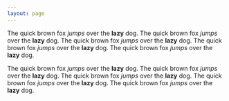 ```yaml
---
layout: page
---
```

The quick brown fox _jumps_ over the __lazy__ dog.
The quick brown fox _jumps_ over the __lazy__ dog.
The quick brown fox _jumps_ over the __lazy__ dog.
The quick brown fox _jumps_ over the __lazy__ dog.
The quick brown fox _jumps_ over the __lazy__ dog.


The quick brown fox _jumps_ over the __lazy__ dog.
The quick brown fox _jumps_ over the __lazy__ dog.
The quick brown fox _jumps_ over the __lazy__ dog.
The quick brown fox _jumps_ over the __lazy__ dog.
The quick brown fox _jumps_ over the __lazy__ dog.


